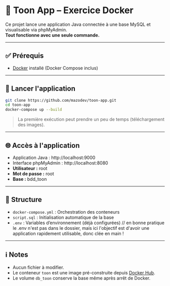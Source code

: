 # 🧪 Toon App – Exercice Docker

Ce projet lance une application Java connectée à une base MySQL et visualisable via phpMyAdmin.  
**Tout fonctionne avec une seule commande.**

---

## ✅ Prérequis

- [Docker](https://www.docker.com/products/docker-desktop) installé (Docker Compose inclus)

---

## 🚀 Lancer l'application

```bash
git clone https://github.com/mazodev/toon-app.git
cd toon-app
docker-compose up --build
```

> La première exécution peut prendre un peu de temps (téléchargement des images).

---

## 🌐 Accès à l'application

-  Application Java : http://localhost:9000  
-  Interface phpMyAdmin : http://localhost:8080  
  - **Utilisateur :** root  
  - **Mot de passe :** root  
  - **Base :** bdd_toon

---

## 📁 Structure

- `docker-compose.yml` : Orchestration des conteneurs
- `script.sql` : Initialisation automatique de la base
- `.env` : Variables d’environnement (déjà configurées) // en bonne pratique le .env n'est pas dans le dossier, mais ici l'objectif est d'avoir une application rapidement utilisable, donc clée en main !

---

## ℹ️ Notes

- Aucun fichier à modifier.
- Le conteneur `toon` est une image pré-construite depuis [Docker Hub](https://hub.docker.com/r/mazodev/toon).
- Le volume `db_toon` conserve la base même après arrêt de Docker.
